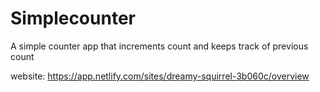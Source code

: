# Simplecounter

A simple counter app that increments count and keeps track of previous count

 website: https://app.netlify.com/sites/dreamy-squirrel-3b060c/overview

